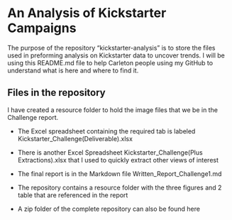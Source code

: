 # An Analysis of Kickstarter Campaigns

The purpose of the repository “kickstarter-analysis” is to store the files used in preforming analysis on Kickstarter data to uncover trends.  I will be using this README.md file to help Carleton people using my GitHub to understand what is here and where to find it.

## Files in the repository

I have created a resource folder to hold the image files that we be in the Challenge report.

- The Excel spreadsheet containing the required tab is labeled Kickstarter_Challenge(Deliverable).xlsx

- There is another Excel Spreadsheet Kickstarter_Challenge(Plus Extractions).xlsx that I used to quickly extract other views of interest

- The final report is in the Markdown file Written_Report_Challenge1.md

- The repository contains a resource folder with the three figures and 2 table that are referenced in the report

- A zip folder of the complete repository can also be found here

